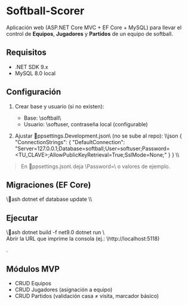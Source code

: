 ﻿# Softball-Scorer

Aplicación web (ASP.NET Core MVC + EF Core + MySQL) para llevar el control de **Equipos**, **Jugadores** y **Partidos** de un equipo de softball.

## Requisitos
- .NET SDK 9.x
- MySQL 8.0 local

## Configuración
1. Crear base y usuario (si no existen):
   - Base: \softball\
   - Usuario: \softuser\, contraseña local (configurable)

2. Ajustar \ppsettings.Development.json\ (no se sube al repo):
\\\json
{
  "ConnectionStrings": {
    "DefaultConnection": "Server=127.0.0.1;Database=softball;User=softuser;Password=<TU_CLAVE>;AllowPublicKeyRetrieval=True;SslMode=None;"
  }
}
\\\

> En \ppsettings.json\ deja \Password=<CONFIGURAR>\ o valores de ejemplo.

## Migraciones (EF Core)
\\\ash
dotnet ef database update
\\\

## Ejecutar
\\\ash
dotnet build -f net9.0
dotnet run
\\\
Abrir la URL que imprime la consola (ej.: \http://localhost:5118\)


.

## Módulos MVP
- CRUD Equipos
- CRUD Jugadores (asignación a equipo)
- CRUD Partidos (validación casa ≠ visita, marcador básico)
